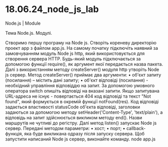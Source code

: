 # 18.06.24_node_js_lab

Node.js | Module

Тема Node.js. Модулі.

Створимо першу програму на Node js. Створіть кореневу директорію
проект app з файлом app.js.
На самому початку підключіть наявний за замовчуванням модуль Node js
http, який використовується для створення сервера HTTP. Будь-який модуль
підключається за допомогою функції require(), як аргумент якої
передається назва пакета.
Далі з використанням методу createServer() модуля http утворіть Node js
сервер. Метод createServer() приймає два аргументи:
• об'єкт запиту (посилання) – містить дані запиту;
• об'єкт відповіді (посилання) - необхідний управління відповіддю на запит.
За допомогою умовного оператора switch опишіть відповіді на вказані
запити. Якщо запитувана URL-адреса не існує - повертається 404 код відповіді
та текст "Not found", який формується в окремій функції notFound(res).
Код відповіді задається властивості statusCode об'єкта відповіді, заголовки задаються
за допомогою методу setHeader('Content-Type', 'text/plain'), а відповідь на запит
здійснюється викликом методу end().
Назви маршрутів не чутливі до регістру.
Далі метод listen() запускає Node js сервер. Передані методом
параметри:
• хост;
• порт;
• callback-функція, яка буде викликана одразу після запуску сервера.
Щоб запустити написаний Node js сервер, виконайте команду.
node app.js
